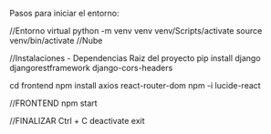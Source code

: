 Pasos para iniciar el entorno:

//Entorno virtual
python -m venv venv
venv/Scripts/activate
source venv/bin/activate //Nube

//Instalaciones - Dependencias
Raiz del proyecto
pip install django djangorestframework django-cors-headers

cd frontend
npm install axios react-router-dom
npm -i lucide-react

//FRONTEND 
npm start

//FINALIZAR
Ctrl + C
deactivate
exit